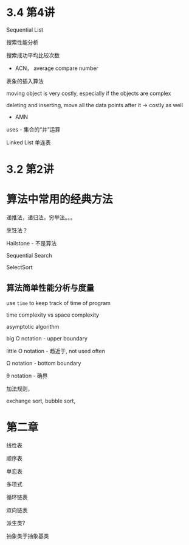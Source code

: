 # 3.4 第4讲

Sequential List 

搜索性能分析

搜索成功平均比较次数

- ACN， average compare number

表象的插入算法

moving object is very costly, especially if the objects are complex

deleting and inserting, move all the data points after it -> costly as well

- AMN

uses - 集合的“并”运算



Linked List 单连表

# 3.2 第2讲

# 算法中常用的经典方法

递推法，递归法，穷举法。。。

烹饪法？

Hailstone - 不是算法

Sequential Search 

SelectSort

## 算法简单性能分析与度量

use ```time``` to keep track of time of program

time complexity vs space complexity

asymptotic algorithm 

big O notation  - upper boundary

little O notation - 趋近于, not used often

Ω notation - bottom boundary

θ notation - 确界

加法规则，

exchange sort, bubble sort, 

# 第二章

线性表

顺序表

单恋表

多项式

循环链表

双向链表 



派生类?

抽象类于抽象基类
